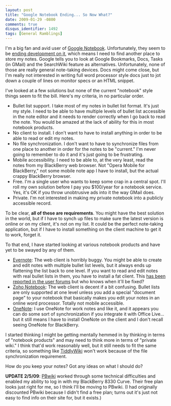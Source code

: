 ```yaml
---
layout: post
title: "Google Notebook Ending... So Now What?"
date: 2009-01-29 -0800
comments: true
disqus_identifier: 1492
tags: [General Ramblings]
---
```

I'm a big fan and avid user of [Google
Notebook](http://www.google.com/notebook/). Unfortunately, they seem to
be [ending development on
it](http://googlenotebookblog.blogspot.com/2009/01/stopping-development-on-google-notebook.html),
which means I need to find another place to store my notes. Google tells
you to look at Google Bookmarks, Docs, Tasks (in GMail) and the
SearchWiki feature as alternatives. Unfortunately, none of those are
really general note-taking devices. Docs might come close, but I'm
really not interested in writing full word processor style docs just to
jot down a couple of lines on monitor specs or an HTML snippet.

I've looked at a few solutions but none of the current "notebook" style
things seem to fit the bill. Here's my criteria, in no particular order.

-   Bullet list support. I take most of my notes in bullet list format.
    It's just my style. I need to be able to have multiple levels of
    bullet list accessible in the note editor and it needs to render
    correctly when I go back to read the note. You would be amazed at
    the lack of ability for this in most notebook products.
-   No client to install. I don't want to have to install anything in
    order to be able to read or edit my notes.
-   No file synchronization. I don't want to have to synchronize files
    from one place to another in order for the notes to be "current."
    I'm never going to remember to do it and it's just going to be
    frustrating.
-   Mobile accessibility. I need to be able to, at the very least, read
    the notes from my BlackBerry web browser. Not "Opera Mobile for
    BlackBerry," not some mobile note app I have to install, but the
    actual crappy BlackBerry browser.
-   Free. I'm a single user who wants to keep some crap in a central
    spot. I'll roll my own solution before I pay you $100/year for a
    notebook service. Yes, it's OK if you throw unobtrusive ads into it
    the way GMail does.
-   Private. I'm not interested in making my private notebook into a
    publicly accessible record.

To be clear, **all of these are requirements**. You might have the best
solution in the world, but if I have to synch up files to make sure the
latest version is online or on my client, it's not on my list. It could
be the perfect note-taking application, but if I have to install
something on the client machine to get it to work, forget it.

To that end, I have started looking at various notebook products and
have yet to be swayed by any of them.

-   [Evernote](http://www.evernote.com): The web client is horribly
    buggy. You might be able to create and edit notes with multiple
    bullet list levels, but it always ends up flattening the list back
    to one level. If you want to read and edit notes with real bullet
    lists in them, you have to install a fat client. This [has been
    reported in the user
    forums](http://forum.evernote.com/phpbb/viewtopic.php?t=7670) but
    who knows when it'll be fixed?
-   [Zoho Notebook](http://notebook.zoho.com): The web client is decent
    if a bit confusing. Bullet lists are only supported at one level
    unless you add a special "document page" to your notebook that
    basically makes you edit your notes in an online word processor.
    Totally not mobile accessible.
-   [OneNote](http://office.microsoft.com/en-us/onenote/default.aspx): I
    use OneNote for work notes and like it, and it appears you can do
    some sort of synchronization if you integrate it with Office Live...
    but it still means I have to install OneNote on the client and I
    don't recall seeing OneNote for BlackBerry.

I started thinking I might be getting mentally hemmed in by thinking in
terms of "notebook products" and may need to think more in terms of
"private wiki." I think that'd work reasonably well, but it still needs
to fit the same criteria, so something like
[TiddlyWiki](http://www.tiddlywiki.com/) won't work because of the file
synchronization requirement.

How do you keep your notes? Got any ideas on what I should do?

**UPDATE 2/5/09**: [PBwiki](http://www.pbwiki.com) worked through some
technical difficulties and enabled my ability to log in with my
BlackBerry 8330 Curve. Their free plan looks just right for me, so I
think I'll be moving to PBwiki. (I had originally discounted PBwiki
because I didn't find a free plan; turns out it's just not easy to find
info on their site for, but it exists.)

